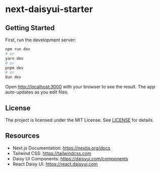 # next-daisyui-starter

## Getting Started

First, run the development server:

```bash
npm run dev
# or
yarn dev
# or
pnpm dev
# or
bun dev
```

Open [http://localhost:3000](http://localhost:3000) with your browser to see the result. The app auto-updates as you edit files.

## License

The project is licensed under the MIT License. See [LICENSE](LICENSE) for details.

## Resources
- Next.js Documentation: https://nextjs.org/docs
- Tailwind CSS: https://tailwindcss.com
- Daisy UI Components: https://daisyui.com/components
- React Daisy UI: https://react.daisyui.com
